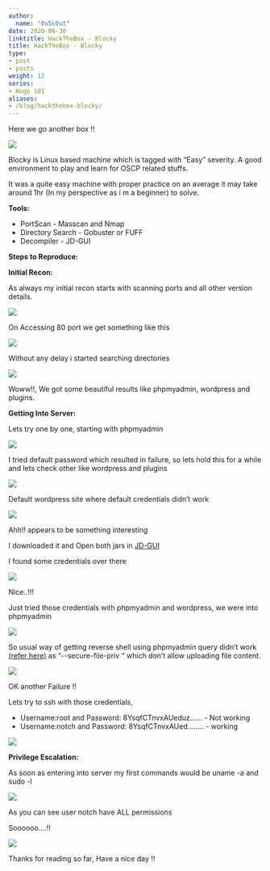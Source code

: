```yaml
---
author:
  name: "0xSc0ut"
date: 2020-06-30
linktitle: HackTheBox - Blocky
title: HackTheBox - Blocky
type:
- post
- posts
weight: 12
series:
- Hugo 101
aliases:
- /blog/hackthebox-blocky/
---
```


Here we go another box !!


![](https://paper-attachments.dropbox.com/s_24ADEB8E7B2D849B4D545FE6D77C81784FE75ECF0DC1B318B780A096ABC1947A_1593612113100_Screenshot+2020-07-01+at+7.31.41+PM.png)


Blocky is Linux based machine which is tagged with “Easy” severity.  A good environment to play and learn for OSCP related stuffs.

It was a quite easy machine with proper practice on an average it may take around 1hr (In my perspective as i m a beginner) to solve.

**Tools:**


- PortScan - Masscan and Nmap
- Directory Search - Gobuster or FUFF
- Decompiler - JD-GUI

**Steps to Reproduce:**

**Initial Recon:**

As always my initial recon starts with scanning ports and all other version details.


![](https://paper-attachments.dropbox.com/s_24ADEB8E7B2D849B4D545FE6D77C81784FE75ECF0DC1B318B780A096ABC1947A_1593612644378_Screenshot+2020-07-01+at+7.40.24+PM.png)


 
On Accessing 80 port we get something like this


![](https://paper-attachments.dropbox.com/s_24ADEB8E7B2D849B4D545FE6D77C81784FE75ECF0DC1B318B780A096ABC1947A_1593612725063_Screenshot+2020-07-01+at+7.41.41+PM.png)


Without any delay i started searching directories


![](https://paper-attachments.dropbox.com/s_24ADEB8E7B2D849B4D545FE6D77C81784FE75ECF0DC1B318B780A096ABC1947A_1593612756509_Screenshot+2020-07-01+at+7.41.31+PM.png)


Woww!!, We got some beautiful results like phpmyadmin, wordpress and plugins.

**Getting Into Server:** 

Lets try one by one, starting with phpmyadmin


![](https://paper-attachments.dropbox.com/s_24ADEB8E7B2D849B4D545FE6D77C81784FE75ECF0DC1B318B780A096ABC1947A_1593613221838_Screenshot+2020-07-01+at+7.49.52+PM.png)


I tried default password which resulted in failure, so lets hold this for a while and lets check other like wordpress and plugins


![](https://paper-attachments.dropbox.com/s_24ADEB8E7B2D849B4D545FE6D77C81784FE75ECF0DC1B318B780A096ABC1947A_1593613321430_Screenshot+2020-07-01+at+7.51.52+PM.png)


Default wordpress site where default credentials didn’t work


![](https://paper-attachments.dropbox.com/s_24ADEB8E7B2D849B4D545FE6D77C81784FE75ECF0DC1B318B780A096ABC1947A_1593613368044_Screenshot+2020-07-01+at+7.52.10+PM.png)


Ahh!! appears to be something interesting

I downloaded it and Open both jars in [JD-GUI](http://java-decompiler.github.io/)

I found some credentials over there


![](https://paper-attachments.dropbox.com/s_24ADEB8E7B2D849B4D545FE6D77C81784FE75ECF0DC1B318B780A096ABC1947A_1593613470257_Screenshot+2020-07-01+at+7.54.12+PM.png)


Nice..!!!

Just tried those credentials with phpmyadmin and wordpress, we were into phpmyadmin


![](https://paper-attachments.dropbox.com/s_24ADEB8E7B2D849B4D545FE6D77C81784FE75ECF0DC1B318B780A096ABC1947A_1593613666696_Screenshot+2020-07-01+at+7.57.01+PM.png)


So usual way of getting reverse shell using phpmyadmin query didn’t work [(refer here)](https://blog.netspi.com/linux-hacking-case-studies-part-3-phpmyadmin/) as “--secure-file-priv “ which don’t allow uploading file content.


![](https://paper-attachments.dropbox.com/s_24ADEB8E7B2D849B4D545FE6D77C81784FE75ECF0DC1B318B780A096ABC1947A_1593613868461_Screenshot+2020-07-01+at+8.00.51+PM.png)


OK another Failure !!

Lets try to ssh with those credentials,


- Username:root and Password: 8YsqfCTnvxAUeduz…… -  Not working
- Username:notch and Password: 8YsqfCTnvxAUed…….. - working


![](https://paper-attachments.dropbox.com/s_24ADEB8E7B2D849B4D545FE6D77C81784FE75ECF0DC1B318B780A096ABC1947A_1593614068293_Screenshot+2020-07-01+at+7.20.57+PM.png)


**Privilege Escalation:**

As soon as entering into server my first commands would be uname -a and sudo -l


![](https://paper-attachments.dropbox.com/s_24ADEB8E7B2D849B4D545FE6D77C81784FE75ECF0DC1B318B780A096ABC1947A_1593614239930_Screenshot+2020-07-01+at+8.07.01+PM.png)


As you can see user notch have ALL permissions

Soooooo….!!


![](https://paper-attachments.dropbox.com/s_24ADEB8E7B2D849B4D545FE6D77C81784FE75ECF0DC1B318B780A096ABC1947A_1593614332497_Screenshot+2020-07-01+at+8.08.05+PM.png)


Thanks for reading so far, Have a nice day !!


